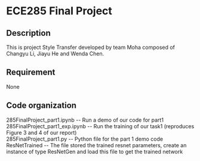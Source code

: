 # ECE285 Final Project 
## Description
This is project Style Transfer developed by team Moha composed of Changyu Li, Jiayu He and Wenda Chen.

## Requirement
None

## Code organization
285FinalProject_part1.ipynb -- Run a demo of our code for part1  
285FinalProject_part1_exp.ipynb -- Run the training of our task1 (reproduces Figure 3 and 4 of our report)  
285FinalProject_part1.py -- Python file for the part 1 demo code  
ResNetTrained            --  The file stored the trained resnet parameters, create an instance of type ResNetGen and load this file to get the trained network
